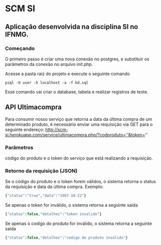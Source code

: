 # SCM SI

## Aplicação desenvolvida na disciplina SI no IFNMG.

### Começando

O primeiro passo é criar uma nova conexão no postgres, e substituir os parâmetros da conexão no arquivo init.php.

Acesse a pasta raiz do projeto e execute o seguinte comando

```
psql -U user -h localhost -a -f bd.sql
```

Esse comando vai criar o database, tabela e realizar registros de teste.



## API Ultimacompra

Para consumir nosso serviço que retorna a data da última compra de um determinado produto, é necessário enviar uma requisição via GET para o seguinte endereço: http://scm-si.herokuapp.com/service/ultimacompra.php/?codproduto=''&token=''

### Parâmetros
código do produto e o token do serviço que está realizando a requisição. 

### Retorno da requisição (JSON)

Se o código do produto e o token forem válidos, o sistema retorna o status da requisição e data da última compra.
Exemplo:
```php
{"status":"true","data":"1997-10-22"}
```
Se apenas o token for inválido, o sistema retorna a seguinte saída 
```php
{"status":false,"detalhes":"token invalido"}
```

Se apenas o codigo do produto for inválido, o sistema retorna a seguinte saída 
```php
{"status":false,"detalhes":"codigo do produto invalido"}
```
